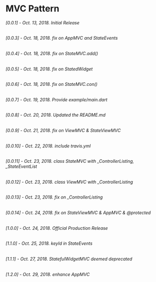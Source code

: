 # MVC Pattern
###### [0.0.1] - Oct. 13, 2018. Initial Release
###### [0.0.3] - Oct. 18, 2018. fix on AppMVC and StateEvents
###### [0.0.4] - Oct. 18, 2018. fix on StateMVC.add()
###### [0.0.5] - Oct. 18, 2018. fix on StatedWidget
###### [0.0.6] - Oct. 18, 2018. fix on StateMVC.con()
###### [0.0.7] - Oct. 19, 2018. Provide example/main.dart
###### [0.0.8] - Oct. 20, 2018. Updated the README.md
###### [0.0.9] - Oct. 21, 2018. fix on ViewMVC & StateViewMVC
###### [0.0.10] - Oct. 22, 2018. include travis.yml
###### [0.0.11] - Oct. 23, 2018. class StateMVC with _ControllerListing, _StateEventList 
###### [0.0.12] - Oct. 23, 2018. class ViewMVC with _ControllerListing
###### [0.0.13] - Oct. 23, 2018. fix on _ControllerListing
###### [0.0.14] - Oct. 24, 2018. fix on StateViewMVC & AppMVC & @protected
###### [1.0.0] - Oct. 24, 2018. Official Production Release
###### [1.1.0] - Oct. 25, 2018. keyId in StateEvents
###### [1.1.1] - Oct. 27, 2018. StatefulWidgetMVC deemed deprecated
###### [1.2.0] - Oct. 29, 2018. enhance AppMVC 





